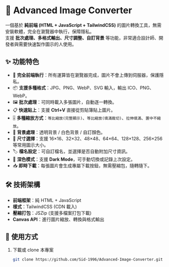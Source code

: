 # 🎨 Advanced Image Converter

一個基於 **純前端 (HTML + JavaScript + TailwindCSS)** 的圖片轉換工具，無需安裝軟體，完全在瀏覽器中執行，保障隱私。  
支援 **批次處理、多格式輸出、尺寸調整、自訂背景** 等功能，非常適合設計師、開發者與需要快速製作圖示的人使用。

## ✨ 功能特色

- 🚀 **完全前端執行**：所有運算皆在瀏覽器完成，圖片不會上傳到伺服器，保護隱私。  
- 📦 **支援多種格式**：JPG、PNG、WebP、SVG 輸入，輸出 ICO、PNG、WebP。  
- 🖼️ **批次處理**：可同時載入多張圖片，自動逐一轉換。  
- 📋 **快速貼上**：支援 **Ctrl+V** 直接從剪貼簿貼上圖片。  
- 🎚️ **多種縮放方式**：`等比縮放(完整顯示)`、`等比縮放(填滿裁切)`、`拉伸填滿`、`置中不縮放`。  
- 🎨 **背景處理**：透明背景 / 白色背景 / 自訂顏色。  
- 🔧 **尺寸選擇**：支援 16×16、32×32、48×48、64×64、128×128、256×256 等常用圖示大小。  
- 🏷️ **檔名設定**：可自訂檔名，並選擇是否自動附加尺寸資訊。  
- 🌙 **深色模式**：支援 **Dark Mode**，可手動切換或記錄上次設定。  
- 📥 **即時下載**：每張圖片會生成專屬下載按鈕，無需壓縮包，隨轉隨下。  

## 🛠 技術架構

- **前端框架**：純 HTML + JavaScript  
- **樣式**：TailwindCSS (CDN 載入)  
- **壓縮打包**：JSZip (支援多檔案打包下載)  
- **Canvas API**：進行圖片縮放、轉換與格式輸出  

## 🚀 使用方式

1. 下載或 clone 本專案  
   ```bash
   git clone https://github.com/Sid-1996/Advanced-Image-Converter.git
